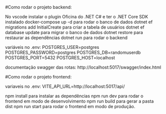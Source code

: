 #Como rodar o projeto backend:

No vscode instalar o plugin Oficina do .NET C# e ter o .NET Core SDK instalado
docker-compose up -d para rodar o banco de dados
dotnet ef migrations add InitialCreate para criar a tabela de usuários
dotnet ef database update para migrar o banco de dados
dotnet restore para restaurar as dependências
dotnet run para rodar o backend

variáveis no .env:
POSTGRES_USER=postgres
POSTGRES_PASSWORD=postgres
POSTGRES_DB=randomuserdb
POSTGRES_PORT=5432
POSTGRES_HOST=localhost

documentação swagger das rotas: http://localhost:5017/swagger/index.html

#Como rodar o projeto frontend:

variaveis no .env:
VITE_API_URL=http://localhost:5017/api/

npm install para instalar as dependências
npm run dev para rodar o frontend em modo de desenvolvimento
npm run build para gerar a pasta dist
npm run start para rodar o frontend em modo de produção.
